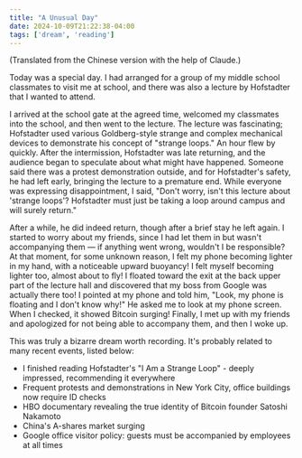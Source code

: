 ```yaml
---
title: "A Unusual Day"
date: 2024-10-09T21:22:38-04:00
tags: ['dream', 'reading']
---
```


(Translated from the Chinese version with the help of Claude.)

Today was a special day. I had arranged for a group of my middle school classmates to visit me at school, and there was also a lecture by Hofstadter that I wanted to attend.

I arrived at the school gate at the agreed time, welcomed my classmates into the school, and then went to the lecture. The lecture was fascinating; Hofstadter used various Goldberg-style strange and complex mechanical devices to demonstrate his concept of "strange loops." An hour flew by quickly. After the intermission, Hofstadter was late returning, and the audience began to speculate about what might have happened. Someone said there was a protest demonstration outside, and for Hofstadter's safety, he had left early, bringing the lecture to a premature end. While everyone was expressing disappointment, I said, "Don't worry, isn't this lecture about 'strange loops'? Hofstadter must just be taking a loop around campus and will surely return."

After a while, he did indeed return, though after a brief stay he left again. I started to worry about my friends, since I had let them in but wasn't accompanying them — if anything went wrong, wouldn't I be responsible? At that moment, for some unknown reason, I felt my phone becoming lighter in my hand, with a noticeable upward buoyancy! I felt myself becoming lighter too, almost about to fly! I floated toward the exit at the back upper part of the lecture hall and discovered that my boss from Google was actually there too! I pointed at my phone and told him, "Look, my phone is floating and I don't know why!" He asked me to look at my phone screen. When I checked, it showed Bitcoin surging! Finally, I met up with my friends and apologized for not being able to accompany them, and then I woke up.

This was truly a bizarre dream worth recording. It's probably related to many recent events, listed below:

- I finished reading Hofstadter's "I Am a Strange Loop" - deeply impressed, recommending it everywhere
- Frequent protests and demonstrations in New York City, office buildings now require ID checks
- HBO documentary revealing the true identity of Bitcoin founder Satoshi Nakamoto
- China's A-shares market surging
- Google office visitor policy: guests must be accompanied by employees at all times
